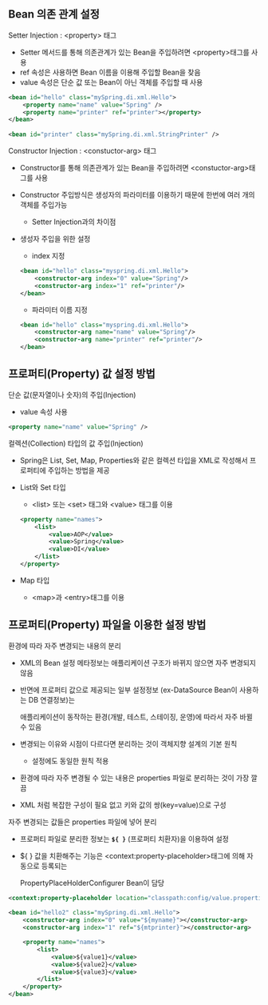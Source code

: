## Bean 의존 관계 설정

Setter Injection : \<property> 태그

- Setter 메서드를 통해 의존관계가 있는 Bean을 주입하려면 \<property>태그를 사용
- ref 속성은 사용하면 Bean 이름을 이용해 주입할 Bean을 찾음
- value 속성은 단순 값 또는 Bean이 아닌 객체를 주입할 때 사용

```xml
<bean id="hello" class="mySpring.di.xml.Hello">
    <property name="name" value="Spring" />
    <property name="printer" ref="printer"></property>
</bean>
	
<bean id="printer" class="mySpring.di.xml.StringPrinter" />
```





Constructor Injection :  \<constuctor-arg> 태그

- Constructor를 통해 의존관계가 있는 Bean을 주입하려면 \<constuctor-arg>태그를 사용

- Constructor 주입방식은 생성자의 파라미터를 이용하기 때문에 한번에 여러 개의 객체를 주입가능

  - Setter Injection과의 차이점

- 생성자 주입을 위한 설정

  - index 지정

  ```xml
  <bean id="hello" class="myspring.di.xml.Hello">
      <constructor-arg index="0" value="Spring"/>
      <constructor-arg index="1" ref="printer"/>
  </bean>
  ```

  - 파라미터 이름 지정

  ```xml
  <bean id="hello" class="myspring.di.xml.Hello">
      <constructor-arg name="name" value="Spring"/>
      <constructor-arg name="printer" ref="printer"/>
  </bean>
  ```

  

## 프로퍼티(Property) 값 설정 방법

단순 값(문자열이나 숫자)의 주입(Injection)

- value 속성 사용

```xml
<property name="name" value="Spring" />
```





컬렉션(Collection) 타입의 값 주입(Injection)

- Spring은 List, Set, Map, Properties와 같은 컬렉션 타입을 XML로 작성해서 프로퍼티에 주입하는 방법을 제공

- List와 Set 타입

  - \<list> 또는 \<set> 태그와 \<value> 태그를 이용

  ```xml
  <property name="names">
      <list>
          <value>AOP</value>
          <value>Spring</value>
          <value>DI</value>
      </list>
  </property>
  ```

- Map 타입

  - \<map>과 \<entry>태그를 이용



## 프로퍼티(Property) 파일을 이용한 설정 방법

환경에 따라 자주 변경되는 내용의 분리

- XML의 Bean 설정 메타정보는 애플리케이션 구조가 바뀌지 않으면 자주 변경되지 않음

- 반면에 프로퍼티 값으로 제공되는 일부 설정정보 (ex-DataSource Bean이 사용하는 DB 연결정보)는

   애플리케이션이 동작하는 환경(개발, 테스트, 스테이징, 운영)에 따라서 자주 바뀔 수 있음

- 변경되는 이유와 시점이 다르다면 분리하는 것이 객체지향 설계의 기본 원칙

  - 설정에도 동일한 원칙 적용

- 환경에 따라 자주 변경될 수 있는 내용은 properties 파일로 분리하는 것이 가장 깔끔

- XML 처럼 복잡한 구성이 필요 없고 키와 값의 쌍(key=value)으로 구성



자주 변경되는 값들은 properties 파일에 넣어 분리

- 프로퍼티 파일로 분리한 정보는 **`${ }`** (프로퍼티 치환자)을 이용하여 설정

- ${ } 값을 치환해주는 기능은  \<context:property-placeholder>태그에 의해 자동으로 등록되는 

  PropertyPlaceHolderConfigurer Bean이 담당

```xml
<context:property-placeholder location="classpath:config/value.properties" />
	
<bean id="hello2" class="mySpring.di.xml.Hello">
    <constructor-arg index="0" value="${myname}"></constructor-arg>
    <constructor-arg index="1" ref="${mtprinter}"></constructor-arg>

    <property name="names">
        <list>
            <value>${value1}</value>
            <value>${value2}</value>
            <value>${value3}</value>
        </list>
    </property>
</bean>
```



